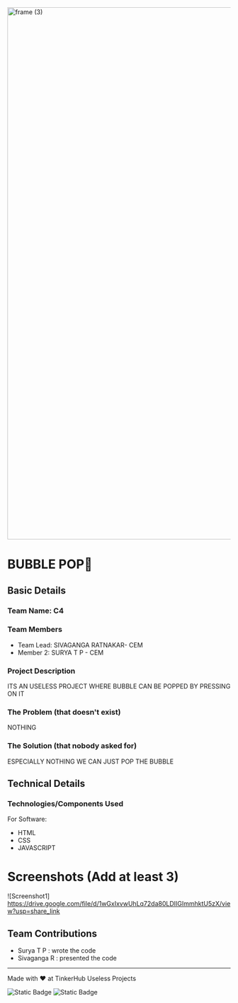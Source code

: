 <img width="3188" height="1202" alt="frame (3)" src="https://github.com/user-attachments/assets/517ad8e9-ad22-457d-9538-a9e62d137cd7" />


# BUBBLE POP🎯


## Basic Details
### Team Name: C4


### Team Members
- Team Lead: SIVAGANGA RATNAKAR- CEM
- Member 2: SURYA T P - CEM

### Project Description
ITS AN USELESS PROJECT WHERE BUBBLE CAN BE POPPED BY PRESSING ON IT 

### The Problem (that doesn't exist)
NOTHING

### The Solution (that nobody asked for)
ESPECIALLY NOTHING WE CAN JUST POP THE BUBBLE

## Technical Details
### Technologies/Components Used
For Software:
- HTML
- CSS
- JAVASCRIPT


# Screenshots (Add at least 3)
![Screenshot1] https://drive.google.com/file/d/1wGxIxvwUhLq72da80LDIIGImmhktU5zX/view?usp=share_link


## Team Contributions
- Surya T P : wrote the code
- Sivaganga R : presented the code
---
Made with ❤️ at TinkerHub Useless Projects 

![Static Badge](https://img.shields.io/badge/TinkerHub-24?color=%23000000&link=https%3A%2F%2Fwww.tinkerhub.org%2F)
![Static Badge](https://img.shields.io/badge/UselessProjects--25-25?link=https%3A%2F%2Fwww.tinkerhub.org%2Fevents%2FQ2Q1TQKX6Q%2FUseless%2520Projects)


